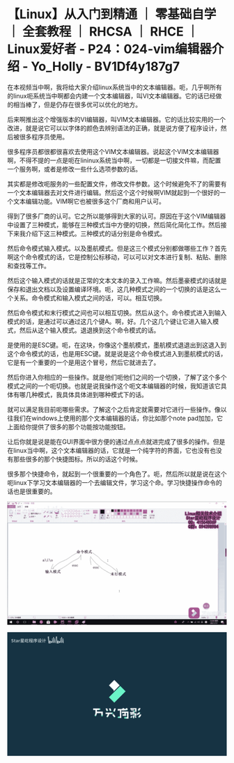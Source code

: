 # 【Linux】从入门到精通 ｜ 零基础自学 ｜ 全套教程 ｜ RHCSA ｜ RHCE ｜ Linux爱好者 - P24：024-vim编辑器介绍 - Yo_Holly - BV1Df4y187g7

在本视频当中啊，我将给大家介绍linux系统当中的文本编辑器。呃，几乎啊所有的linux呃系统当中啊都会内建一个文本编辑器，叫VI文本编辑器。它的话已经做的相当棒了，但是仍存在很多优可以优化的地方。

后来啊推出这个增强版本的VI编辑器，叫VIM文本编辑器。它的话比较实用的一个改进，就是说它可以以字体的颜色去辨别语法的正确，就是说方便了程序设计，然后被很多程序员使用。

很多程序员都很都很喜欢去使用这个VIM文本编辑器。说起这个VIM文本编辑器啊，不得不提的一点是呃在lininux系统当中啊，一切都是一切接文件嘛，而配置一个服务啊，或者是修改一些什么选项参数的话。

其实都是修改呃服务的一些配置文件，修改文件参数。这个时候避免不了的需要有一个文本编辑器去对文件进行编辑。然后这个这个时候啊VIM就起到一个很好的一个文本编辑功能。VIM啊它也被很多这个厂商和用户认可。

得到了很多厂商的认可。它之所以能够得到大家的认可。原因在于这个VIM编辑器中设置了三种模式，能够在三种模式当中方便的切换，然后简化简化工作。然后接下来我介绍下这三种模式。三种模式的话分别是命令模式。

然后命令模式输入模式。以及墨航模式。但是这三个模式分别都做哪些工作？首先啊这个命令模式的话，它是控制公标移动，可以可以对文本进行复制、粘贴、删除和查找等工作。

然后这个输入模式的话就是正常的文本文本的录入工作嘛。然后墨豪模式的话就是保存和退出文档以及设置编译环境。呃，这几种模式之间的一个切换的话是这么一个关系。命令模式和输入模式之间的话，可以。相互切换。

然后命令模式和末行模式之间也可以相互切换。然后从这个。命令模式进入到输入模式的话，是通过可以通过这几个键A。啊，好。几个这几个键让它进入输入模式，然后从这个输入模式。退退换到这个命令模式的话。

是使用的是ESC键。呃，在这块，你像这个墨航模式，墨航模式退退出到这退入到这个命令模式的话，也是用ESC键。就是说是这个命令模式进入到墨航模式的话，它是有一个重要的一个是用这个冒号，然后它就进去了。

然后你进入你相应的一些操作。就是他们呃他们之间的一个切换，了解了这个多个模式之间的一个呃切换。也就是说我操作这个呃文本编辑器的时候，我知道该它具体有哪几种模式，我具体具体进到哪种模式下的话。

就可以满足我目前呃哪些需求。了解这个之后肯定就需要对它进行一些操作。像以往我们在windows上使用的那个文本编辑器的话，你比如那个note pad加加，它上面给你提供了很多的那个功能按功能按钮。

让后你就是说是能在GUI界面中很方便的通过点点点就进完成了很多的操作。但是在linux当中啊，这个文本编辑器的话，它就是一个纯字符的界面，它也没有也没有那些很多的那个快捷图标。所以的话这个时候。

很多那个快捷命令，就起到一个很重要的一个角色了。呃，然后所以就是说在这个呃linux下学习文本编辑器的一个去编辑文件，学习这个命。学习快捷操作命令的话也是很重要的。



![](img/ae8562f8b270d7783575cba9f253d2a3_1.png)

![](img/ae8562f8b270d7783575cba9f253d2a3_2.png)